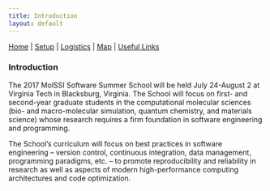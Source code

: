 ```yaml
---
title: Introduction
layout: default
---
```


[Home](index.html) | [Setup](Setup.html) | [Logistics](Logistics.html) | [Map](Map.html) | [Useful Links](Links.html)

### Introduction

The 2017 MolSSI Software Summer School will be held July 24-August 2 at
Virginia Tech in Blacksburg, Virginia. The School will focus on first- and
second-year graduate students in the computational molecular sciences (bio- and
macro-molecular simulation, quantum chemistry, and materials science) whose
research requires a firm foundation in software engineering and programming.

The School’s curriculum will focus on best practices in software engineering –
version control, continuous integration, data management, programming
paradigms, etc. – to promote reproducibility and reliability in research as
well as aspects of modern high-performance computing architectures and code
optimization.


